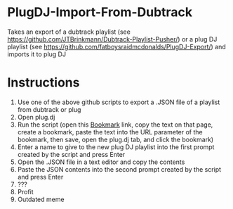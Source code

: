 # PlugDJ-Import-From-Dubtrack

Takes an export of a dubtrack playlist (see https://github.com/JTBrinkmann/Dubtrack-Playlist-Pusher/) or a plug DJ playlist (see https://github.com/fatboysraidmcdonalds/PlugDJ-Export/) and imports it to plug DJ

# Instructions

1) Use one of the above github scripts to export a .JSON file of a playlist from dubtrack or plug <br />
2) Open plug.dj <br />
3) Run the script (open this <a href="https://rawgit.com/fatboysraidmcdonalds/PlugDJ-Import-From-Dubtrack/master/Bookmark.js">Bookmark</a> link, copy the text on that page, create a bookmark, paste the text into the URL parameter of the bookmark, then save, open the plug.dj tab, and click the bookmark) <br />
4) Enter a name to give to the new plug DJ playlist into the first prompt created by the script and press Enter <br />
5) Open the .JSON file in a text editor and copy the contents <br />
6) Paste the JSON contents into the second prompt created by the script and press Enter <br />
7) ??? <br />
8) Profit <br />
9) Outdated meme
